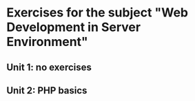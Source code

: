 # Exercises for the subject "Web Development in Server Environment"
## Unit 1: no exercises
## Unit 2: PHP basics
